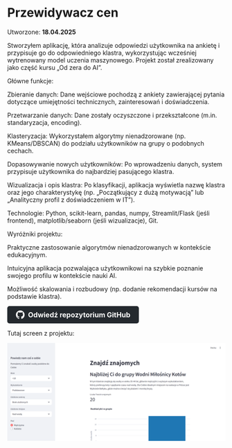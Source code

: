 # Przewidywacz cen

Utworzone: **18.04.2025**

Stworzyłem aplikację, która analizuje odpowiedzi użytkownika na ankietę i przypisuje go do odpowiedniego klastra, wykorzystując wcześniej wytrenowany model uczenia maszynowego. Projekt został zrealizowany jako część kursu „Od zera do AI”.

Główne funkcje:

Zbieranie danych: Dane wejściowe pochodzą z ankiety zawierającej pytania dotyczące umiejętności technicznych, zainteresowań i doświadczenia.

Przetwarzanie danych: Dane zostały oczyszczone i przekształcone (m.in. standaryzacja, encoding).

Klasteryzacja: Wykorzystałem algorytmy nienadzorowane (np. KMeans/DBSCAN) do podziału użytkowników na grupy o podobnych cechach.

Dopasowywanie nowych użytkowników: Po wprowadzeniu danych, system przypisuje użytkownika do najbardziej pasującego klastra.

Wizualizacja i opis klastra: Po klasyfikacji, aplikacja wyświetla nazwę klastra oraz jego charakterystykę (np. „Początkujący z dużą motywacją” lub „Analityczny profil z doświadczeniem w IT”).

Technologie:
Python, scikit-learn, pandas, numpy, Streamlit/Flask (jeśli frontend), matplotlib/seaborn (jeśli wizualizacje), Git.

Wyróżniki projektu:

Praktyczne zastosowanie algorytmów nienadzorowanych w kontekście edukacyjnym.

Intuicyjna aplikacja pozwalająca użytkownikowi na szybkie poznanie swojego profilu w kontekście nauki AI.

Możliwość skalowania i rozbudowy (np. dodanie rekomendacji kursów na podstawie klastra).



<a href="https://github.com/Himap-3478/Find_friends" target="_blank" style="
  display: inline-flex;
  align-items: center;
  padding: 10px 20px;
  font-size: 16px;
  color: white;
  background-color: #24292e;
  border-radius: 5px;
  text-decoration: none;
  font-weight: bold;
">
  <svg height="20" width="20" viewBox="0 0 16 16" fill="white" style="margin-right: 8px;" xmlns="http://www.w3.org/2000/svg">
    <path d="M8 0C3.58 0 0 3.58 0 8c0 3.54 2.29 6.54 5.47 7.59.4.07.55-.17.55-.38 0-.19-.01-.82-.01-1.49-2.01.37-2.53-.49-2.69-.94-.09-.23-.48-.94-.82-1.13-.28-.15-.68-.52-.01-.53.63-.01 1.08.58 1.23.82.72 1.21 1.87.87 2.33.66.07-.52.28-.87.51-1.07-1.78-.2-3.64-.89-3.64-3.95 0-.87.31-1.59.82-2.15-.08-.2-.36-1.02.08-2.12 0 0 .67-.21 2.2.82.64-.18 1.32-.27 2-.27s1.36.09 2 .27c1.53-1.04 2.2-.82 2.2-.82.44 1.1.16 1.92.08 2.12.51.56.82 1.28.82 2.15 0 3.07-1.87 3.75-3.65 3.95.29.25.54.73.54 1.48 0 1.07-.01 1.93-.01 2.19 0 .21.15.46.55.38A8.013 8.013 0 0 0 16 8c0-4.42-3.58-8-8-8z"/>
  </svg>
  Odwiedź repozytorium GitHub
</a>


Tutaj screen z projektu:

![Widok początkowy](image/Find_friends.png)